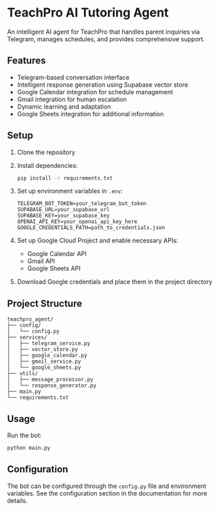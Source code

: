 # TeachPro AI Tutoring Agent

An intelligent AI agent for TeachPro that handles parent inquiries via Telegram, manages schedules, and provides comprehensive support.

## Features

- Telegram-based conversation interface
- Intelligent response generation using Supabase vector store
- Google Calendar integration for schedule management
- Gmail integration for human escalation
- Dynamic learning and adaptation
- Google Sheets integration for additional information

## Setup

1. Clone the repository
2. Install dependencies:
   ```bash
   pip install -r requirements.txt
   ```
3. Set up environment variables in `.env`:
   ```
   TELEGRAM_BOT_TOKEN=your_telegram_bot_token
   SUPABASE_URL=your_supabase_url
   SUPABASE_KEY=your_supabase_key
   OPENAI_API_KEY=your_openai_api_key_here
   GOOGLE_CREDENTIALS_PATH=path_to_credentials.json
   ```

4. Set up Google Cloud Project and enable necessary APIs:
   - Google Calendar API
   - Gmail API
   - Google Sheets API

5. Download Google credentials and place them in the project directory

## Project Structure

```
teachpro_agent/
├── config/
│   └── config.py
├── services/
│   ├── telegram_service.py
│   ├── vector_store.py
│   ├── google_calendar.py
│   ├── gmail_service.py
│   └── google_sheets.py
├── utils/
│   ├── message_processor.py
│   └── response_generator.py
├── main.py
└── requirements.txt
```

## Usage

Run the bot:
```bash
python main.py
```

## Configuration

The bot can be configured through the `config.py` file and environment variables. See the configuration section in the documentation for more details. 